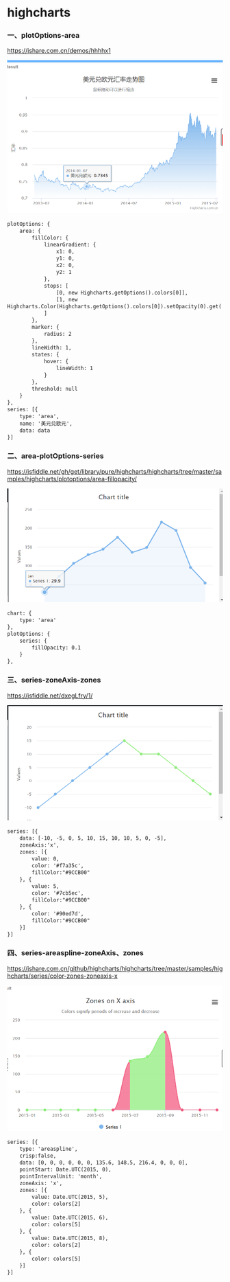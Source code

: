 # highcharts

### 一、plotOptions-area

https://jshare.com.cn/demos/hhhhx1

![img.png](../../image/front/highchart1.png)

```
plotOptions: {
	area: {
		fillColor: {
			linearGradient: {
				x1: 0,
				y1: 0,
				x2: 0,
				y2: 1
			},
			stops: [
				[0, new Highcharts.getOptions().colors[0]],
				[1, new Highcharts.Color(Highcharts.getOptions().colors[0]).setOpacity(0).get('rgba')]
			]
		},
		marker: {
			radius: 2
		},
		lineWidth: 1,
		states: {
			hover: {
				lineWidth: 1
			}
		},
		threshold: null
	}
},
series: [{
	type: 'area',
	name: '美元兑欧元',
	data: data
}]
```

### 二、area-plotOptions-series

https://jsfiddle.net/gh/get/library/pure/highcharts/highcharts/tree/master/samples/highcharts/plotoptions/area-fillopacity/

![img.png](../../image/front/highchart2.png)

```
chart: {
    type: 'area'
},
plotOptions: {
    series: {
        fillOpacity: 0.1
    }
},
```


### 三、series-zoneAxis-zones

https://jsfiddle.net/dxegLfry/1/

![img.png](../../image/front/highchart3.png)

```
series: [{
    data: [-10, -5, 0, 5, 10, 15, 10, 10, 5, 0, -5],
    zoneAxis:'x',
    zones: [{
        value: 0,
        color: '#f7a35c',
        fillColor:"#9CCB00"
    }, {
        value: 5,
        color: '#7cb5ec',
        fillColor:"#9CCB00"
    }, {
        color: '#90ed7d',
        fillColor:"#9CCB00"
    }]
}]
```

### 四、series-areaspline-zoneAxis、zones

https://jshare.com.cn/github/highcharts/highcharts/tree/master/samples/highcharts/series/color-zones-zoneaxis-x

![img.png](../../image/front/highchart4.png)

```
series: [{
    type: 'areaspline',
	crisp:false,
    data: [0, 0, 0, 0, 0, 0, 135.6, 148.5, 216.4, 0, 0, 0],
    pointStart: Date.UTC(2015, 0),
    pointIntervalUnit: 'month',
    zoneAxis: 'x',
    zones: [{
        value: Date.UTC(2015, 5),
        color: colors[2]
    }, {
        value: Date.UTC(2015, 6),
        color: colors[5]
    }, {
        value: Date.UTC(2015, 8),
        color: colors[2]
    }, {
        color: colors[5]
    }]
}]
```
